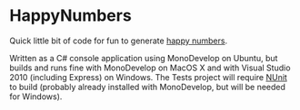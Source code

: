 HappyNumbers
============

Quick little bit of code for fun to generate [happy numbers](http://en.wikipedia.org/wiki/Happy_number).

Written as a C# console application using MonoDevelop on Ubuntu, but builds and runs fine with MonoDevelop
on MacOS X and with Visual Studio 2010 (including Express) on Windows. The Tests project will require
[NUnit](http://www.nunit.org/) to build (probably already installed with MonoDevelop, but will be needed for Windows).